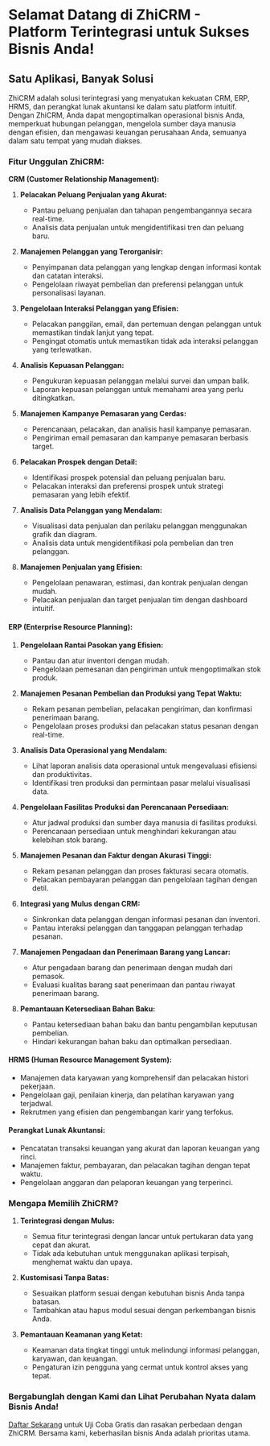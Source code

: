 # Selamat Datang di ZhiCRM - Platform Terintegrasi untuk Sukses Bisnis Anda!

## Satu Aplikasi, Banyak Solusi
ZhiCRM adalah solusi terintegrasi yang menyatukan kekuatan CRM, ERP, HRMS, dan perangkat lunak akuntansi ke dalam satu platform intuitif. Dengan ZhiCRM, Anda dapat mengoptimalkan operasional bisnis Anda, memperkuat hubungan pelanggan, mengelola sumber daya manusia dengan efisien, dan mengawasi keuangan perusahaan Anda, semuanya dalam satu tempat yang mudah diakses.

### Fitur Unggulan ZhiCRM:
**CRM (Customer Relationship Management):**

1. **Pelacakan Peluang Penjualan yang Akurat:**
   - Pantau peluang penjualan dan tahapan pengembangannya secara real-time.
   - Analisis data penjualan untuk mengidentifikasi tren dan peluang baru.

2. **Manajemen Pelanggan yang Terorganisir:**
   - Penyimpanan data pelanggan yang lengkap dengan informasi kontak dan catatan interaksi.
   - Pengelolaan riwayat pembelian dan preferensi pelanggan untuk personalisasi layanan.

3. **Pengelolaan Interaksi Pelanggan yang Efisien:**
   - Pelacakan panggilan, email, dan pertemuan dengan pelanggan untuk memastikan tindak lanjut yang tepat.
   - Pengingat otomatis untuk memastikan tidak ada interaksi pelanggan yang terlewatkan.

4. **Analisis Kepuasan Pelanggan:**
   - Pengukuran kepuasan pelanggan melalui survei dan umpan balik.
   - Laporan kepuasan pelanggan untuk memahami area yang perlu ditingkatkan.

5. **Manajemen Kampanye Pemasaran yang Cerdas:**
   - Perencanaan, pelacakan, dan analisis hasil kampanye pemasaran.
   - Pengiriman email pemasaran dan kampanye pemasaran berbasis target.

6. **Pelacakan Prospek dengan Detail:**
   - Identifikasi prospek potensial dan peluang penjualan baru.
   - Pelacakan interaksi dan preferensi prospek untuk strategi pemasaran yang lebih efektif.

7. **Analisis Data Pelanggan yang Mendalam:**
   - Visualisasi data penjualan dan perilaku pelanggan menggunakan grafik dan diagram.
   - Analisis data untuk mengidentifikasi pola pembelian dan tren pelanggan.

8. **Manajemen Penjualan yang Efisien:**
   - Pengelolaan penawaran, estimasi, dan kontrak penjualan dengan mudah.
   - Pelacakan penjualan dan target penjualan tim dengan dashboard intuitif.

#### **ERP (Enterprise Resource Planning):**

1. **Pengelolaan Rantai Pasokan yang Efisien:**
   - Pantau dan atur inventori dengan mudah.
   - Pengelolaan pemesanan dan pengiriman untuk mengoptimalkan stok produk.

2. **Manajemen Pesanan Pembelian dan Produksi yang Tepat Waktu:**
   - Rekam pesanan pembelian, pelacakan pengiriman, dan konfirmasi penerimaan barang.
   - Pengelolaan proses produksi dan pelacakan status pesanan dengan real-time.

3. **Analisis Data Operasional yang Mendalam:**
   - Lihat laporan analisis data operasional untuk mengevaluasi efisiensi dan produktivitas.
   - Identifikasi tren produksi dan permintaan pasar melalui visualisasi data.

4. **Pengelolaan Fasilitas Produksi dan Perencanaan Persediaan:**
   - Atur jadwal produksi dan sumber daya manusia di fasilitas produksi.
   - Perencanaan persediaan untuk menghindari kekurangan atau kelebihan stok barang.

5. **Manajemen Pesanan dan Faktur dengan Akurasi Tinggi:**
   - Rekam pesanan pelanggan dan proses fakturasi secara otomatis.
   - Pelacakan pembayaran pelanggan dan pengelolaan tagihan dengan detil.

6. **Integrasi yang Mulus dengan CRM:**
   - Sinkronkan data pelanggan dengan informasi pesanan dan inventori.
   - Pantau interaksi pelanggan dan tanggapan pelanggan terhadap pesanan.

7. **Manajemen Pengadaan dan Penerimaan Barang yang Lancar:**
   - Atur pengadaan barang dan penerimaan dengan mudah dari pemasok.
   - Evaluasi kualitas barang saat penerimaan dan pantau riwayat penerimaan barang.

8. **Pemantauan Ketersediaan Bahan Baku:**
   - Pantau ketersediaan bahan baku dan bantu pengambilan keputusan pembelian.
   - Hindari kekurangan bahan baku dan optimalkan persediaan.

#### **HRMS (Human Resource Management System):**
- Manajemen data karyawan yang komprehensif dan pelacakan histori pekerjaan.
- Pengelolaan gaji, penilaian kinerja, dan pelatihan karyawan yang terjadwal.
- Rekrutmen yang efisien dan pengembangan karir yang terfokus.

#### **Perangkat Lunak Akuntansi:**
- Pencatatan transaksi keuangan yang akurat dan laporan keuangan yang rinci.
- Manajemen faktur, pembayaran, dan pelacakan tagihan dengan tepat waktu.
- Pengelolaan anggaran dan pelaporan keuangan yang terperinci.

### Mengapa Memilih ZhiCRM?
1. **Terintegrasi dengan Mulus:**
   - Semua fitur terintegrasi dengan lancar untuk pertukaran data yang cepat dan akurat.
   - Tidak ada kebutuhan untuk menggunakan aplikasi terpisah, menghemat waktu dan upaya.

2. **Kustomisasi Tanpa Batas:**
   - Sesuaikan platform sesuai dengan kebutuhan bisnis Anda tanpa batasan.
   - Tambahkan atau hapus modul sesuai dengan perkembangan bisnis Anda.

3. **Pemantauan Keamanan yang Ketat:**
   - Keamanan data tingkat tinggi untuk melindungi informasi pelanggan, karyawan, dan keuangan.
   - Pengaturan izin pengguna yang cermat untuk kontrol akses yang tepat.

### Bergabunglah dengan Kami dan Lihat Perubahan Nyata dalam Bisnis Anda!
[Daftar Sekarang](#) untuk Uji Coba Gratis dan rasakan perbedaan dengan ZhiCRM. Bersama kami, keberhasilan bisnis Anda adalah prioritas utama.
